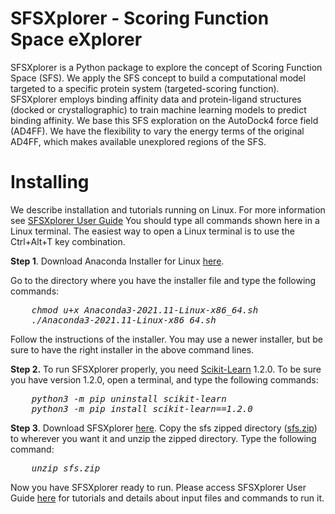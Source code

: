 # SFSXplorer - Scoring Function Space eXplorer
SFSXplorer is a Python package to explore the concept of Scoring Function Space (SFS). We apply the SFS concept to build a computational model targeted to a specific protein system (targeted-scoring function). SFSXplorer employs binding affinity data and protein-ligand structures (docked or crystallographic) to train machine learning models to predict binding affinity. We base this SFS exploration on the AutoDock4 force field (AD4FF). We have the flexibility to vary the energy terms of the original AD4FF, which makes available unexplored regions of the SFS. 
# Installing
We describe installation and tutorials running on Linux. For more information see <a href="https://azevedolab.net/resources/sfsxplorer_2023.pdf" title ="SFSXplorer User Guide">SFSXplorer User Guide</a>
You should type all commands shown here in a Linux terminal. The easiest way to open
a Linux terminal is to use the Ctrl+Alt+T key combination.

<B>Step 1</B>. Download Anaconda Installer for Linux <a href="https://repo.anaconda.com/archive/Anaconda3-2021.11-Linux-x86_64.sh" title="Anaconda Installer for Linux">here</a>.

Go to the directory where you have the installer file and type the following commands:
<pre><I>    chmod u+x Anaconda3-2021.11-Linux-x86_64.sh
    ./Anaconda3-2021.11-Linux-x86_64.sh</I></pre>
<P>Follow the instructions of the installer. You may use a newer installer, but be sure to have the right installer in the above command lines.
</P>
<B>Step 2.</B> To run SFSXplorer properly, you need <a href="https://scikit-learn.org/stable/" title="Scikit-Learn. Machine Learning in Python">Scikit-Learn</a> 1.2.0. To be sure you have
version 1.2.0, open a terminal, and type the following commands:
<pre><I>    python3 -m pip uninstall scikit-learn
    python3 -m pip install scikit-learn==1.2.0</I></pre>
    
<P><B>Step 3</B>. Download SFSXplorer <a href="https://azevedolab.net/resources/sfs.zip" title="Zipped folder with SFSXplorer">here</a>. Copy the sfs
zipped directory (<a href="https://azevedolab.net/resources/sfs.zip" title="Zipped folder with SFSXplorer">sfs.zip</a>) to wherever you want it and unzip the zipped directory.
Type the following command:</P>
<pre><I>    unzip sfs.zip</I></pre>
<P>Now you have SFSXplorer ready to run. Please access SFSXplorer User Guide <a href="https://azevedolab.net/resources/sfsxplorer_2023.pdf" title ="SFSXplorer User Guide">here</a> for tutorials and details about input files and commands to run it.
